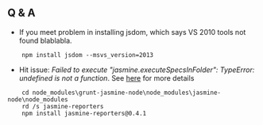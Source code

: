 ## Q & A

* If you meet problem in installing jsdom, which says VS 2010 tools not found blablabla.  
```Batchfile
    npm install jsdom --msvs_version=2013
```

* Hit issue: *Failed to execute "jasmine.executeSpecsInFolder": TypeError: undefined is not a function*. See [here](https://mamascode.wordpress.com/2014/07/08/jasmine-node-1-7-x-is-dead/) for more details  
```Batchfile
    cd node_modules\grunt-jasmine-node\node_modules\jasmine-node\node_modules
    rd /s jasmine-reporters
    npm install jasmine-reporters@0.4.1
```
